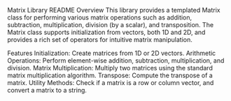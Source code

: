 Matrix Library README
Overview
This library provides a templated Matrix class for performing various matrix operations such as addition, subtraction, multiplication, division (by a scalar), and transposition. The Matrix class supports initialization from vectors, both 1D and 2D, and provides a rich set of operators for intuitive matrix manipulation.

Features
Initialization: Create matrices from 1D or 2D vectors.
Arithmetic Operations: Perform element-wise addition, subtraction, multiplication, and division.
Matrix Multiplication: Multiply two matrices using the standard matrix multiplication algorithm.
Transpose: Compute the transpose of a matrix.
Utility Methods: Check if a matrix is a row or column vector, and convert a matrix to a string.
